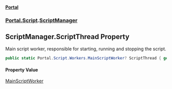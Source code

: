 #### [Portal](index.md 'index')
### [Portal.Script](Portal.Script.md 'Portal.Script').[ScriptManager](ScriptManager.md 'Portal.Script.ScriptManager')

## ScriptManager.ScriptThread Property

Main script worker, responsible for starting, running and stopping the script.

```csharp
public static Portal.Script.Workers.MainScriptWorker? ScriptThread { get; }
```

#### Property Value
[MainScriptWorker](MainScriptWorker.md 'Portal.Script.Workers.MainScriptWorker')